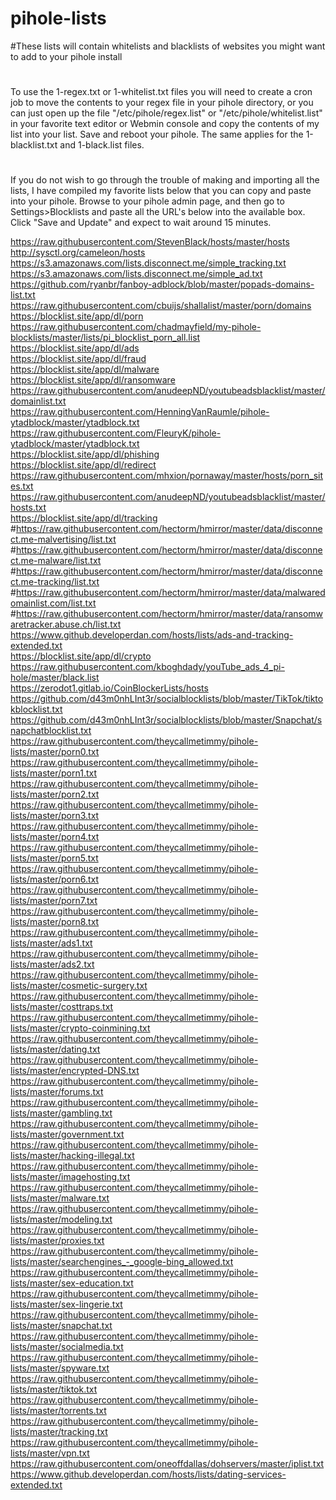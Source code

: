 # pihole-lists
#These lists will contain whitelists and blacklists of websites you might want to add to your pihole install
#
#
To use the 1-regex.txt or 1-whitelist.txt files you will need to create a cron job to move the contents 
to your regex file in your pihole directory, or you can just open up the file "/etc/pihole/regex.list" or "/etc/pihole/whitelist.list" 
in your favorite text editor or Webmin console and copy
the contents of my list into your list. Save and reboot your pihole. The same applies for the 1-blacklist.txt and 1-black.list files.
#
#
If you do not wish to go through the trouble of making and importing all the lists, I have compiled my favorite lists below that you can copy and paste into your pihole. Browse to your pihole admin page, and then go to Settings>Blocklists and paste all the URL's below into the available box. Click "Save and Update" and expect to wait around 15 minutes.

https://raw.githubusercontent.com/StevenBlack/hosts/master/hosts
	http://sysctl.org/cameleon/hosts 	
	https://s3.amazonaws.com/lists.disconnect.me/simple_tracking.txt 	
	https://s3.amazonaws.com/lists.disconnect.me/simple_ad.txt 	
	https://github.com/ryanbr/fanboy-adblock/blob/master/popads-domains-list.txt 	
	https://raw.githubusercontent.com/cbuijs/shallalist/master/porn/domains 	
	https://blocklist.site/app/dl/porn 	
	https://raw.githubusercontent.com/chadmayfield/my-pihole-blocklists/master/lists/pi_blocklist_porn_all.list 	
	https://blocklist.site/app/dl/ads 	
	https://blocklist.site/app/dl/fraud 	
	https://blocklist.site/app/dl/malware 	
	https://blocklist.site/app/dl/ransomware 	
	https://raw.githubusercontent.com/anudeepND/youtubeadsblacklist/master/domainlist.txt 	
	https://raw.githubusercontent.com/HenningVanRaumle/pihole-ytadblock/master/ytadblock.txt 	
	https://raw.githubusercontent.com/FleuryK/pihole-ytadblock/master/ytadblock.txt 	
	https://blocklist.site/app/dl/phishing 	
	https://blocklist.site/app/dl/redirect 	
	https://raw.githubusercontent.com/mhxion/pornaway/master/hosts/porn_sites.txt
	https://raw.githubusercontent.com/anudeepND/youtubeadsblacklist/master/hosts.txt 	
	https://blocklist.site/app/dl/tracking 	
	#https://raw.githubusercontent.com/hectorm/hmirror/master/data/disconnect.me-malvertising/list.txt 	
	#https://raw.githubusercontent.com/hectorm/hmirror/master/data/disconnect.me-malware/list.txt 	
	#https://raw.githubusercontent.com/hectorm/hmirror/master/data/disconnect.me-tracking/list.txt 	
	#https://raw.githubusercontent.com/hectorm/hmirror/master/data/malwaredomainlist.com/list.txt 	
	#https://raw.githubusercontent.com/hectorm/hmirror/master/data/ransomwaretracker.abuse.ch/list.txt
	https://www.github.developerdan.com/hosts/lists/ads-and-tracking-extended.txt 	
	https://blocklist.site/app/dl/crypto 	
	https://raw.githubusercontent.com/kboghdady/youTube_ads_4_pi-hole/master/black.list 	
	https://zerodot1.gitlab.io/CoinBlockerLists/hosts 	
	https://github.com/d43m0nhLInt3r/socialblocklists/blob/master/TikTok/tiktokblocklist.txt 	
	https://github.com/d43m0nhLInt3r/socialblocklists/blob/master/Snapchat/snapchatblocklist.txt 	
	https://raw.githubusercontent.com/theycallmetimmy/pihole-lists/master/porn0.txt 	
	https://raw.githubusercontent.com/theycallmetimmy/pihole-lists/master/porn1.txt 	
	https://raw.githubusercontent.com/theycallmetimmy/pihole-lists/master/porn2.txt 	
	https://raw.githubusercontent.com/theycallmetimmy/pihole-lists/master/porn3.txt 	
	https://raw.githubusercontent.com/theycallmetimmy/pihole-lists/master/porn4.txt 	
	https://raw.githubusercontent.com/theycallmetimmy/pihole-lists/master/porn5.txt 	
	https://raw.githubusercontent.com/theycallmetimmy/pihole-lists/master/porn6.txt 	
	https://raw.githubusercontent.com/theycallmetimmy/pihole-lists/master/porn7.txt
	https://raw.githubusercontent.com/theycallmetimmy/pihole-lists/master/porn8.txt 	
	https://raw.githubusercontent.com/theycallmetimmy/pihole-lists/master/ads1.txt 	
	https://raw.githubusercontent.com/theycallmetimmy/pihole-lists/master/ads2.txt 	
	https://raw.githubusercontent.com/theycallmetimmy/pihole-lists/master/cosmetic-surgery.txt
	https://raw.githubusercontent.com/theycallmetimmy/pihole-lists/master/costtraps.txt 	
	https://raw.githubusercontent.com/theycallmetimmy/pihole-lists/master/crypto-coinmining.txt 	
	https://raw.githubusercontent.com/theycallmetimmy/pihole-lists/master/dating.txt
	https://raw.githubusercontent.com/theycallmetimmy/pihole-lists/master/encrypted-DNS.txt
	https://raw.githubusercontent.com/theycallmetimmy/pihole-lists/master/forums.txt
	https://raw.githubusercontent.com/theycallmetimmy/pihole-lists/master/gambling.txt 	
	https://raw.githubusercontent.com/theycallmetimmy/pihole-lists/master/government.txt 	
	https://raw.githubusercontent.com/theycallmetimmy/pihole-lists/master/hacking-illegal.txt
	https://raw.githubusercontent.com/theycallmetimmy/pihole-lists/master/imagehosting.txt 	
	https://raw.githubusercontent.com/theycallmetimmy/pihole-lists/master/malware.txt 	
	https://raw.githubusercontent.com/theycallmetimmy/pihole-lists/master/modeling.txt 	
	https://raw.githubusercontent.com/theycallmetimmy/pihole-lists/master/proxies.txt 	
	https://raw.githubusercontent.com/theycallmetimmy/pihole-lists/master/searchengines_-_google-bing_allowed.txt 	
	https://raw.githubusercontent.com/theycallmetimmy/pihole-lists/master/sex-education.txt 	
	https://raw.githubusercontent.com/theycallmetimmy/pihole-lists/master/sex-lingerie.txt 	
	https://raw.githubusercontent.com/theycallmetimmy/pihole-lists/master/snapchat.txt
	https://raw.githubusercontent.com/theycallmetimmy/pihole-lists/master/socialmedia.txt
	https://raw.githubusercontent.com/theycallmetimmy/pihole-lists/master/spyware.txt 	
	https://raw.githubusercontent.com/theycallmetimmy/pihole-lists/master/tiktok.txt 	
	https://raw.githubusercontent.com/theycallmetimmy/pihole-lists/master/torrents.txt 	
	https://raw.githubusercontent.com/theycallmetimmy/pihole-lists/master/tracking.txt 	
	https://raw.githubusercontent.com/theycallmetimmy/pihole-lists/master/vpn.txt 	
	https://raw.githubusercontent.com/oneoffdallas/dohservers/master/iplist.txt
https://www.github.developerdan.com/hosts/lists/dating-services-extended.txt

